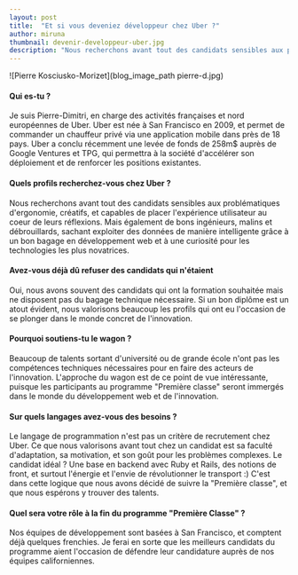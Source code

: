 ```yaml
---
layout: post
title:  "Et si vous deveniez développeur chez Uber ?"
author: miruna
thumbnail: devenir-developpeur-uber.jpg
description: "Nous recherchons avant tout des candidats sensibles aux problématiques d'ergonomie, créatifs, et capables de placer l'expérience utilisateur au coeur de leurs réflexions. Mais également de bons ingénieurs, malins et débrouillards, sachant exploiter des données de manière intelligente grâce à un bon bagage en développement web et à une curiosité pour les technologies les plus novatrices."
---
```


![Pierre Kosciusko-Morizet](blog_image_path pierre-d.jpg)

#### Qui es-tu ?

Je suis Pierre-Dimitri, en charge des activités françaises et nord européennes de Uber. Uber est née à San Francisco en 2009, et permet de commander un chauffeur privé via une application mobile dans près de 18 pays. Uber a conclu récemment une levée de fonds de 258m$ auprès de Google Ventures et TPG, qui permettra à la société d'accélérer son déploiement et de renforcer les positions existantes.


#### Quels profils recherchez-vous chez Uber ?

Nous recherchons avant tout des candidats sensibles aux problématiques d'ergonomie, créatifs, et capables de placer l'expérience utilisateur au coeur de leurs réflexions. Mais également de bons ingénieurs, malins et débrouillards, sachant exploiter des données de manière intelligente grâce à un bon bagage en développement web et à une curiosité pour les technologies les plus novatrices.


#### Avez-vous déjà dû refuser des candidats qui n'étaient

Oui, nous avons souvent des candidats qui ont la formation souhaitée mais ne disposent pas du bagage technique nécessaire. Si un bon diplôme est un atout évident, nous valorisons beaucoup les profils qui ont eu l'occasion de se plonger dans le monde concret de l'innovation.


#### Pourquoi soutiens-tu le wagon ?

Beaucoup de talents sortant d'université ou de grande école n'ont pas les compétences techniques nécessaires pour en faire des acteurs de l'innovation. L'approche du wagon est de ce point de vue intéressante, puisque les participants au programme "Première classe" seront immergés dans le monde du développement web et de l'innovation.


#### Sur quels langages avez-vous des besoins ?

Le langage de programmation n'est pas un critère de recrutement chez Uber. Ce que nous valorisons avant tout chez un candidat est sa faculté d'adaptation, sa motivation, et son goût pour les problèmes complexes. Le candidat idéal ? Une base en backend avec Ruby et Rails, des notions de front, et surtout l'énergie et l'envie de révolutionner le transport :) C'est dans cette logique que nous avons décidé de suivre la "Première classe", et que nous espérons y trouver des talents.


#### Quel sera votre rôle à la fin du programme "Première Classe" ?

Nos équipes de développement sont basées à San Francisco, et comptent déjà quelques frenchies. Je ferai en sorte que les meilleurs candidats du programme aient l'occasion de défendre leur candidature auprès de nos équipes californiennes.







